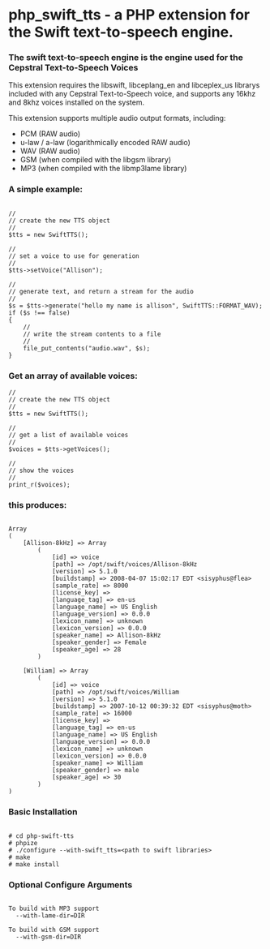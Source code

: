 # php\_swift\_tts - a PHP extension for the Swift text-to-speech engine. #

### The swift text-to-speech engine is the engine used for the Cepstral Text-to-Speech Voices ###

This extension requires the libswift, libceplang\_en and libceplex\_us librarys included with any Cepstral Text-to-Speech voice, and supports any 16khz and 8khz voices installed on the system.

This extension supports multiple audio output formats, including:

  * PCM (RAW audio)
  * u-law / a-law (logarithmically encoded RAW audio)
  * WAV (RAW audio)
  * GSM (when compiled with the libgsm library)
  * MP3 (when compiled with the libmp3lame library)

### A simple example: ###

```

//
// create the new TTS object
//
$tts = new SwiftTTS();

//
// set a voice to use for generation
//
$tts->setVoice("Allison");

//
// generate text, and return a stream for the audio
//
$s = $tts->generate("hello my name is allison", SwiftTTS::FORMAT_WAV);
if ($s !== false)
{
	//
	// write the stream contents to a file
	//
	file_put_contents("audio.wav", $s);
}

```

### Get an array of available voices: ###
```
//
// create the new TTS object
//
$tts = new SwiftTTS();

//
// get a list of available voices
//
$voices = $tts->getVoices();

//
// show the voices
//
print_r($voices);
```

### this produces: ###
```

Array
(
    [Allison-8kHz] => Array
        (
            [id] => voice
            [path] => /opt/swift/voices/Allison-8kHz
            [version] => 5.1.0
            [buildstamp] => 2008-04-07 15:02:17 EDT <sisyphus@flea>
            [sample_rate] => 8000
            [license_key] =>
            [language_tag] => en-us
            [language_name] => US English
            [language_version] => 0.0.0
            [lexicon_name] => unknown
            [lexicon_version] => 0.0.0
            [speaker_name] => Allison-8kHz
            [speaker_gender] => Female
            [speaker_age] => 28
        )

    [William] => Array
        (
            [id] => voice
            [path] => /opt/swift/voices/William
            [version] => 5.1.0
            [buildstamp] => 2007-10-12 00:39:32 EDT <sisyphus@moth>
            [sample_rate] => 16000
            [license_key] => 
            [language_tag] => en-us
            [language_name] => US English
            [language_version] => 0.0.0
            [lexicon_name] => unknown
            [lexicon_version] => 0.0.0
            [speaker_name] => William
            [speaker_gender] => male
            [speaker_age] => 30
        )
)
```

### Basic Installation ###
```

# cd php-swift-tts
# phpize
# ./configure --with-swift_tts=<path to swift libraries>
# make
# make install

```

### Optional Configure Arguments ###
```

To build with MP3 support
  --with-lame-dir=DIR

To build with GSM support
  --with-gsm-dir=DIR

```

